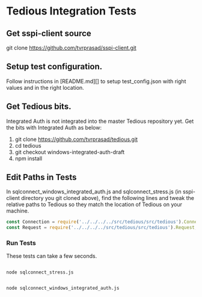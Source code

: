 # Tedious Integration Tests

## Get sspi-client source
git clone https://github.com/tvrprasad/sspi-client.git

## Setup test configuration.
Follow instructions in [README.md][] to setup test_config.json with right
values and in the right location.

## Get Tedious bits.
Integrated Auth is not integrated into the master Tedious repository yet. Get
the bits with Integrated Auth as below:

1. git clone https://github.com/tvrprasad/tedious.git
2. cd tedious
3. git checkout windows-integrated-auth-draft
4. npm install

## Edit Paths in Tests
In sqlconnect_windows_integrated_auth.js and sqlconnect_stress.js (in
sspi-client directory you git cloned above), find the following lines and tweak
the relative paths to Tedious so they match the location of Tedious on your
machine.

```JavaScript
const Connection = require('../../../../src/tedious/src/tedious').Connection;
const Request = require('../../../../src/tedious/src/tedious').Request;
```

### Run Tests
These tests can take a few seconds. 

<code>
node sqlconnect_stress.js

node sqlconnect_windows_integrated_auth.js
</code>
